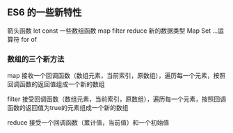 ## ES6 的一些新特性
箭头函数
let const 
一些数组函数 map filter reduce
新的数据类型  Map Set
...运算符
for of



### 数组的三个新方法
map  接收一个回调函数（数组元素，当前索引，原数组），遍历每一个元素，按照回调函数的返回值组成一个新的数组

filter 接受回调函数（数组元素，当前索引，原数组），遍历每一个元素，按照回调函数的返回值为true的元素组成一个新的数组

reduce 接受一个回调函数（累计值，当前值）和一个初始值


